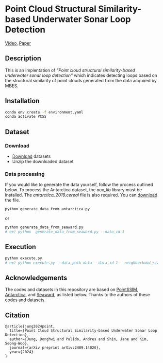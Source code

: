 # Point Cloud Structural Similarity-based Underwater Sonar Loop Detection
[Video](https://youtu.be/F8Zh1s3K5B0?si=FK9frEYHT4N8JNNN), [Paper](https://arxiv.org/pdf/2409.14020)

## Description
This is an implentation of *"Point cloud structural similarity-based underwater sonar loop detection"* which indicates detecting loops based on the structural similarity of point clouds generated from the data acquired by MBES.

## Installation
```bash
conda env create -f environment.yaml
conda activate PCSS
```

## Dataset
### Download
- [Download](https://drive.google.com/drive/folders/1MV_GaNRxmcbjUQT7r6kNH1NtUX6jMK07?usp=sharing) datasets
- Unzip the downloaded dataset
### Data processing
If you would like to generate the data yourself, follow the process outlined below.
To process the Antarctica dataset, the *auv_lib* library must be installed. The *antarctica_2019.cereal* file is also required. You can [download](https://drive.google.com/drive/folders/1UWxJw6cNCvzowqWpzo5eSEUT_0734tsG) the file.
```bash
python generate_data_from_antarctica.py
```
or
```bash
python generate_data_from_seaward.py
# ex) python  generate_data_from_seaward.py --data_id 3
```

## Execution
```bash
python execute.py
# ex) python execute.py --data_path data --data_id 1 --neighborhood_size 100 --score_threshold 2.95
```

## Acknowledgements
The codes and datasets in this repository are based on [PointSSIM](https://github.com/mmspg/pointssim), [Antarctica](https://github.com/tjr16/bathy_nn_learning), and [Seaward](https://seaward.science/data/pos/), as listed below. Thanks to the authors of these codes and datasets.

## Citation
```
@article{jung2024point,
  title={Point Cloud Structural Similarity-based Underwater Sonar Loop Detection},
  author={Jung, Donghwi and Pulido, Andres and Shin, Jane and Kim, Seong-Woo},
  journal={arXiv preprint arXiv:2409.14020},
  year={2024}
}
```